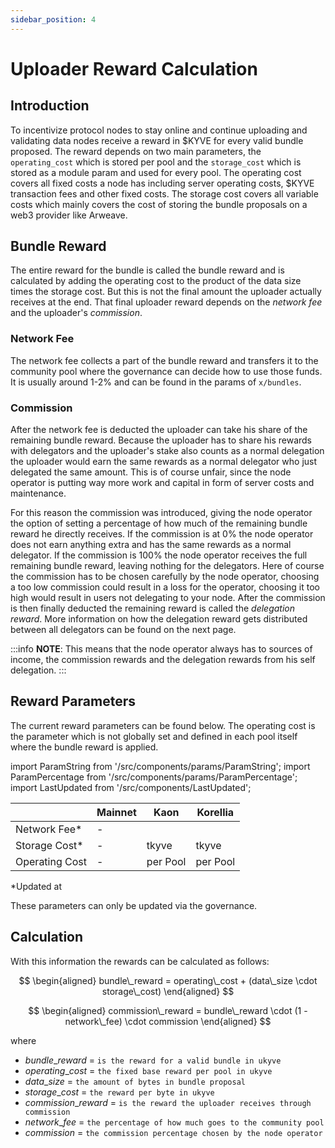 ```yaml
---
sidebar_position: 4
---
```


# Uploader Reward Calculation

## Introduction

To incentivize protocol nodes to stay online and continue uploading and validating data nodes receive a reward in $KYVE for every valid bundle proposed. The reward depends on two main parameters, the `operating_cost` which is stored per pool and the `storage_cost` which is stored as a module param and used for every pool. The operating cost covers all fixed costs a node has including server operating costs, $KYVE transaction fees and other fixed costs. The storage cost covers all variable costs which mainly covers the cost of storing the bundle proposals on a web3 provider like Arweave.

## Bundle Reward

The entire reward for the bundle is called the bundle reward and is calculated by adding the operating cost to the product of the data size times the storage cost. But this is not the final amount the uploader actually receives at the end. That final uploader reward depends on the _network fee_ and the uploader's _commission_.

### Network Fee

The network fee collects a part of the bundle reward and transfers it to the community pool where the governance can decide how to use those funds. It is usually around 1-2% and can be found in the params of `x/bundles`.

### Commission

After the network fee is deducted the uploader can take his share of the remaining bundle reward. Because the uploader has to share his rewards with delegators and the uploader's stake also counts as a normal delegation the uploader would earn the same rewards as a normal delegator who just delegated the same amount. This is of course unfair, since the node operator is putting way more work and capital in form of server costs and maintenance.

For this reason the commission was introduced, giving the node operator the option of setting a percentage of how much of the remaining bundle reward he directly receives. If the commission is at 0% the node operator does not earn anything extra and has the same rewards as a normal delegator. If the commission is 100% the node operator receives the full remaining bundle reward, leaving nothing for the delegators. Here of course the commission has to be chosen carefully by the node operator, choosing a too low commission could result in a loss for the operator, choosing it too high would result in users not delegating to your node. After the commission is then finally deducted the remaining reward is called the _delegation reward_. More information on how the delegation reward gets distributed between all delegators can be found on the next page.

:::info
**NOTE**: This means that the node operator always has to sources of income, the commission rewards and the delegation rewards from his self delegation.
:::

## Reward Parameters

The current reward parameters can be found below. The operating cost is the parameter which is not globally set and defined in each pool itself where the bundle reward is applied.

import ParamString from '/src/components/params/ParamString';
import ParamPercentage from '/src/components/params/ParamPercentage';
import LastUpdated from '/src/components/LastUpdated';

|                | Mainnet | Kaon                                                                       | Korellia                                                                       |
| -------------- | ------- | -------------------------------------------------------------------------- | ------------------------------------------------------------------------------ |
| Network Fee\*  | -       | <ParamPercentage network="kaon" module="bundles" param="network_fee" />    | <ParamPercentage network="korellia" module="bundles" param="network_fee" />    |
| Storage Cost\* | -       | <ParamString network="kaon" module="bundles" param="storage_cost" /> tkyve | <ParamString network="korellia" module="bundles" param="storage_cost" /> tkyve |
| Operating Cost | -       | per Pool                                                                   | per Pool                                                                       |

\*Updated at **<LastUpdated />**

These parameters can only be updated via the governance.

## Calculation

With this information the rewards can be calculated as follows:

$$
\begin{aligned}
bundle\_reward = operating\_cost + (data\_size \cdot storage\_cost)
\end{aligned}
$$

$$
\begin{aligned}
commission\_reward = bundle\_reward \cdot (1 - network\_fee) \cdot commission
\end{aligned}
$$

where

- $bundle\_reward$ = `is the reward for a valid bundle in ukyve`
- $operating\_cost$ = `the fixed base reward per pool in ukyve`
- $data\_size$ = `the amount of bytes in bundle proposal`
- $storage\_cost$ = `the reward per byte in ukyve`
- $commission\_reward$ = `is the reward the uploader receives through commission`
- $network\_fee$ = `the percentage of how much goes to the community pool`
- $commission$ = `the commission percentage chosen by the node operator`

